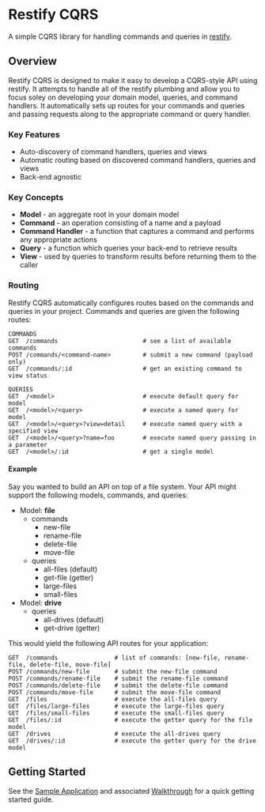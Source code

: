 # Restify CQRS

A simple CQRS library for handling commands and queries in [restify](http://mcavage.me/node-restify).

## Overview

Restify CQRS is designed to make it easy to develop a CQRS-style API using restify.
It attempts to handle all of the restify plumbing and allow you to focus soley on
developing your domain model, queries, and command handlers.  It automatically sets
up routes for your commands and queries and passing requests along to the appropriate
command or query handler.

### Key Features

* Auto-discovery of command handlers, queries and views
* Automatic routing based on discovered command handlers, queries and views
* Back-end agnostic

### Key Concepts

* **Model** - an aggregate root in your domain model
* **Command** - an operation consisting of a name and a payload
* **Command Handler** - a function that captures a command and performs any appropriate actions
* **Query** - a function which queries your back-end to retrieve results
* **View** - used by queries to transform results before returning them to the caller

### Routing

Restify CQRS automatically configures routes based on the commands and queries in your
project.  Commands and queries are given the following routes:

```
COMMANDS
GET  /commands                        # see a list of available commands
POST /commands/<command-name>         # submit a new command (payload only)
GET  /commands/:id                    # get an existing command to view status

QUERIES
GET  /<model>                         # execute default query for model
GET  /<model>/<query>                 # execute a named query for model
GET  /<model>/<query>?view=detail     # execute named query with a specified view
GET  /<model>/<query>?name=foo        # execute named query passing in a parameter
GET  /<model>/:id                     # get a single model
```

#### Example

Say you wanted to build an API on top of a file system.  Your API might support the
following models, commands, and queries:

* Model: **file**
    * commands
        * new-file
        * rename-file
        * delete-file
        * move-file
    * queries
        * all-files (default)
        * get-file (getter)
        * large-files
        * small-files
* Model: **drive**
    * queries
        * all-drives (default)
        * get-drive (getter)

This would yield the following API routes for your application:

```
GET  /commands                # list of commands: [new-file, rename-file, delete-file, move-file]
POST /commands/new-file       # submit the new-file command
POST /commands/rename-file    # submit the rename-file command
POST /commands/delete-file    # submit the delete-file command
POST /commands/move-file      # submit the move-file command
GET  /files                   # execute the all-files query
GET  /files/large-files       # execute the large-files query
GET  /files/small-files       # execute the small-files query
GET  /files/:id               # execute the getter query for the file model
GET  /drives                  # execute the all-drives query
GET  /drives/:id              # execute the getter query for the drive model
```

## Getting Started
See the [Sample Application](https://github.com/glenc/restify-cqrs-sample) and
associated [Walkthrough](/glenc/restify-cqrs/wiki) for a quick getting started guide.

